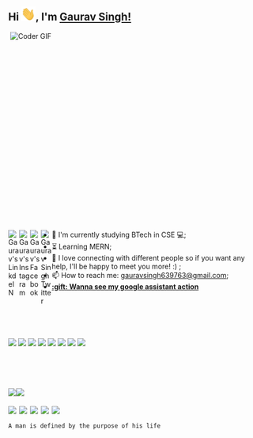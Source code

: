 ## Hi <img src="https://github.com/gaurav639/gaurav639/blob/main/Hi.gif" width="29px">, I'm [Gaurav Singh!](https://github.com/gaurav639) 
 
 
<img align="right" src="https://github.com/gaurav639/gaurav639/blob/main/developer.gif" alt="Coder GIF" width="500" height="400">

<a href="https://www.linkedin.com/in/gaurav-singh-dev/">
  <img align="left" alt="Gaurav's LinkdeIN" width="22px" src="https://cdn.jsdelivr.net/npm/simple-icons@v3/icons/linkedin.svg" />
</a>
<a href="https://www.instagram.com/gaurav.singh__.__/">
  <img align="left" alt="Gaurav's Instagram" width="22px" src="https://cdn.jsdelivr.net/npm/simple-icons@v3/icons/instagram.svg" />
</a>
<a href="https://www.facebook.com/profile.php?id=100007860522995">
  <img align="left" alt="Gaurav's Facebook" width="22px" src="https://cdn.jsdelivr.net/npm/simple-icons@v3/icons/facebook.svg" />
</a>
<a href="https://twitter.com/decisive_gaurav">
  <img align="left" alt="Gaurav Singh Twitter" width="22px" src="https://cdn.jsdelivr.net/npm/simple-icons@v3/icons/twitter.svg" />
</a>
<br><br>

- :telescope: I'm currently studying BTech in CSE 💻;
- :hourglass_flowing_sand: Learning MERN;
- 💬 I love connecting with different people so if you want any help, I'll be happy to meet you more! :) ;
- 📫 How to reach me: gauravsingh639763@gmail.com;
- <a href="https://assistant.google.com/services/a/uid/000000e118a5a13c?hl=en-US">
  <b>:gift: Wanna see my google assistant action</b>
</a>
  
<br><br><br><br>

![](https://img.shields.io/badge/Web%20Developer-%7C-blue)  ![](https://img.shields.io/badge/C++%20-%3C%2F%3E-blueviolet) ![](https://img.shields.io/badge/Javascript%20-%3C%2F%3E-yellow) ![](https://img.shields.io/badge/HTML-%7C-0%2C%2022%2C%20100) ![](https://img.shields.io/badge/CSS%20-%7C-yellowgreen) ![](https://img.shields.io/badge/SQL-%7C-orange) ![](https://img.shields.io/badge/Wireframing%20-%7C-brown) ![](https://img.shields.io/badge/Content%20Writing-%7C-pink)

<br><br><br><br>
<img align="" height='130px' src="https://github-readme-stats.vercel.app/api?username=gaurav639&hide_title=true&show_icons=true&include_all_commits=true&line_height=21&bg_color=0,EC6C6C,FFD479,FFFC79,73FA79&theme=graywhite" /><img align="" height='130px' src="https://github-readme-stats.vercel.app/api/top-langs/?username=gaurav639&hide_title=true&layout=compact&bg_color=0,73FA79,73FDFF,D783FF&theme=graywhite" />
<br><br>
<img align="left" width="22px" src="https://cdn.jsdelivr.net/npm/simple-icons@v3/icons/react.svg" /> <img align="left" width="22px" src="https://cdn.jsdelivr.net/npm/simple-icons@v3/icons/mongodb.svg" /> <img align="left" width="22px" src="https://cdn.jsdelivr.net/npm/simple-icons@v3/icons/bootstrap.svg" /> <img align="left" width="22px" src="https://cdn.jsdelivr.net/npm/simple-icons@v3/icons/javascript.svg" /> <img align="left" width="22px" src="https://cdn.jsdelivr.net/npm/simple-icons@v3/icons/github.svg" />
<br>
```
A man is defined by the purpose of his life
```
